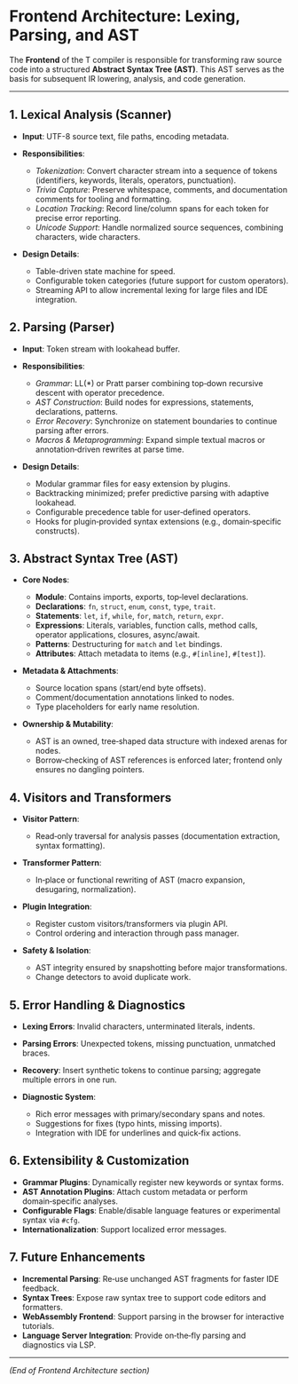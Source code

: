 # Frontend Architecture: Lexing, Parsing, and AST

The **Frontend** of the T compiler is responsible for transforming raw source code into a structured **Abstract Syntax Tree (AST)**. This AST serves as the basis for subsequent IR lowering, analysis, and code generation.

---

## 1. Lexical Analysis (Scanner)

* **Input**: UTF-8 source text, file paths, encoding metadata.
* **Responsibilities**:

    * *Tokenization*: Convert character stream into a sequence of tokens (identifiers, keywords, literals, operators, punctuation).
    * *Trivia Capture*: Preserve whitespace, comments, and documentation comments for tooling and formatting.
    * *Location Tracking*: Record line/column spans for each token for precise error reporting.
    * *Unicode Support*: Handle normalized source sequences, combining characters, wide characters.
* **Design Details**:

    * Table-driven state machine for speed.
    * Configurable token categories (future support for custom operators).
    * Streaming API to allow incremental lexing for large files and IDE integration.

## 2. Parsing (Parser)

* **Input**: Token stream with lookahead buffer.
* **Responsibilities**:

    * *Grammar*: LL(\*) or Pratt parser combining top‑down recursive descent with operator precedence.
    * *AST Construction*: Build nodes for expressions, statements, declarations, patterns.
    * *Error Recovery*: Synchronize on statement boundaries to continue parsing after errors.
    * *Macros & Metaprogramming*: Expand simple textual macros or annotation‑driven rewrites at parse time.
* **Design Details**:

    * Modular grammar files for easy extension by plugins.
    * Backtracking minimized; prefer predictive parsing with adaptive lookahead.
    * Configurable precedence table for user‑defined operators.
    * Hooks for plugin‑provided syntax extensions (e.g., domain‑specific constructs).

## 3. Abstract Syntax Tree (AST)

* **Core Nodes**:

    * **Module**: Contains imports, exports, top‑level declarations.
    * **Declarations**: `fn`, `struct`, `enum`, `const`, `type`, `trait`.
    * **Statements**: `let`, `if`, `while`, `for`, `match`, `return`, `expr`.
    * **Expressions**: Literals, variables, function calls, method calls, operator applications, closures, async/await.
    * **Patterns**: Destructuring for `match` and `let` bindings.
    * **Attributes**: Attach metadata to items (e.g., `#[inline]`, `#[test]`).
* **Metadata & Attachments**:

    * Source location spans (start/end byte offsets).
    * Comment/documentation annotations linked to nodes.
    * Type placeholders for early name resolution.
* **Ownership & Mutability**:

    * AST is an owned, tree‑shaped data structure with indexed arenas for nodes.
    * Borrow‑checking of AST references is enforced later; frontend only ensures no dangling pointers.

## 4. Visitors and Transformers

* **Visitor Pattern**:

    * Read‑only traversal for analysis passes (documentation extraction, syntax formatting).
* **Transformer Pattern**:

    * In‑place or functional rewriting of AST (macro expansion, desugaring, normalization).
* **Plugin Integration**:

    * Register custom visitors/transformers via plugin API.
    * Control ordering and interaction through pass manager.
* **Safety & Isolation**:

    * AST integrity ensured by snapshotting before major transformations.
    * Change detectors to avoid duplicate work.

## 5. Error Handling & Diagnostics

* **Lexing Errors**: Invalid characters, unterminated literals, indents.
* **Parsing Errors**: Unexpected tokens, missing punctuation, unmatched braces.
* **Recovery**: Insert synthetic tokens to continue parsing; aggregate multiple errors in one run.
* **Diagnostic System**:

    * Rich error messages with primary/secondary spans and notes.
    * Suggestions for fixes (typo hints, missing imports).
    * Integration with IDE for underlines and quick‑fix actions.

## 6. Extensibility & Customization

* **Grammar Plugins**: Dynamically register new keywords or syntax forms.
* **AST Annotation Plugins**: Attach custom metadata or perform domain‑specific analyses.
* **Configurable Flags**: Enable/disable language features or experimental syntax via `#cfg`.
* **Internationalization**: Support localized error messages.

## 7. Future Enhancements

* **Incremental Parsing**: Re‑use unchanged AST fragments for faster IDE feedback.
* **Syntax Trees**: Expose raw syntax tree to support code editors and formatters.
* **WebAssembly Frontend**: Support parsing in the browser for interactive tutorials.
* **Language Server Integration**: Provide on‑the‑fly parsing and diagnostics via LSP.

---

*(End of Frontend Architecture section)*
